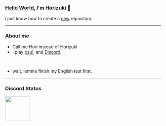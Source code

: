 ### [Hello World](https://guides.github.com/activities/hello-world/), I'm Horizuki 👋
i just know how to create a [new](https://github.com/new) repository

---

### About me
- Call me Hori instead of Horizuki
- I play [osu!](https://osu.ppy.sh/home), and [Discord](https://discord.com).
</br>

- wait, lemme finish my English test first.

---

### Discord Status
<a href="https://discord.com/users/350144899489857536">
<img height="80px" src="https://discord.c99.nl/widget/theme-4/350144899489857536.png" />
</a>

<!--
**Horizuki/Horizuki** is a ✨ _special_ ✨ repository because its `README.md` (this file) appears on your GitHub profile.

Here are some ideas to get you started:

- 🔭 I’m currently working on ...
- 🌱 I’m currently learning ...
- 👯 I’m looking to collaborate on ...
- 🤔 I’m looking for help with ...
- 💬 Ask me about ...
- 📫 How to reach me: ...
- 😄 Pronouns: ...
- ⚡ Fun fact: ...
-->
